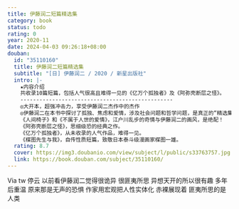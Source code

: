 ```yaml
---
title: 伊藤润二短篇精选集
category: book
status: todo
rating: 0
year: 2020-11
date: 2024-04-03 09:26:18+08:00
douban:
  id: "35110160"
  title: 伊藤润二短篇精选集
  subtitle: "[日] 伊藤润二 / 2020 / 新星出版社"
  intro: |-
    ★内容介绍
    共收录10篇短篇，包括人气很高且难得一见的《亿万个孤独者》及《阿弥壳断层之怪》。
    ------------------------------------------------
    ◎大开本，超强冲击力，享受伊藤润二杰作中的杰作
    ◎伊藤润二在本书中探讨了孤独、焦虑和爱情，涉及社会问题和哲学问题，是真正的“精选集”。
    《人间椅子》和《不属于人世的爱情》，江户川乱步的奇情与伊藤润二的画风，是绝配！
    《阿弥壳断层之怪》，思细级恐的经典之作。
    《亿万个孤独者》，从未收录的人气作品，难得一见。
    《楳图先生与我》，自传性质短篇，致敬日本泰斗级漫画家楳图一雄。
  rating: 8.7
  cover: https://img3.doubanio.com/view/subject/l/public/s33763757.jpg
  link: https://book.douban.com/subject/35110160/
---
```


Via tw 停云 以前看伊藤润二觉得很诡异 很匪夷所思 异想天开的所以很有趣 多年后重温 原来那是无声的恐惧 作家用宏观把人性实体化 赤裸展现着 匪夷所思的是人类
